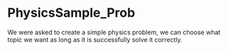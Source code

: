 # PhysicsSample_Prob
We were asked to create a simple physics problem, we can choose what topic we want as long as it is successfully solve it correctly.
